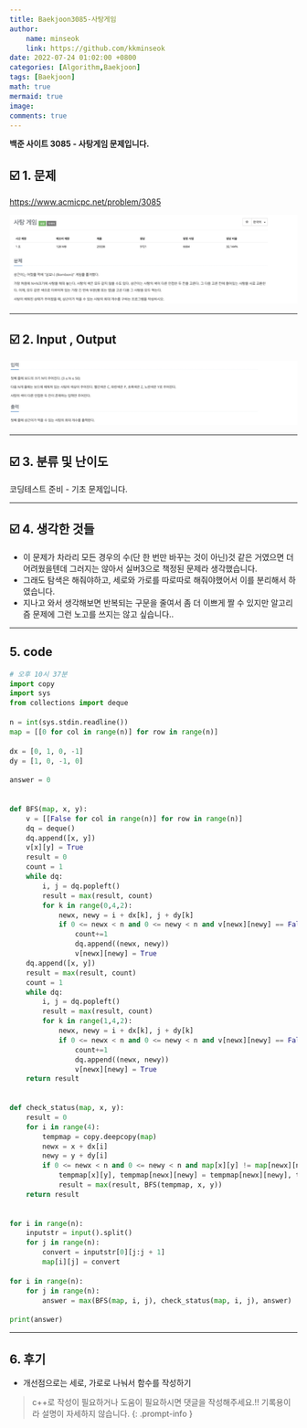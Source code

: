 ```yaml
---
title: Baekjoon3085-사탕게임
author: 
    name: minseok
    link: https://github.com/kkminseok
date: 2022-07-24 01:02:00 +0800
categories: [Algorithm,Baekjoon]
tags: [Baekjoon]
math: true
mermaid: true
image: 
comments: true
---
```


**백준 사이트 3085 - 사탕게임 문제입니다.**

## ☑️ 1. 문제
<https://www.acmicpc.net/problem/3085>


![](/assets/img/sample/Baekjoon/3085/Problem.png)

-----  

## ☑️ 2. Input , Output
![](/assets/img/sample/Baekjoon/3085/input.png)

-----  

## ☑️ 3. 분류 및 난이도

코딩테스트 준비 - 기초 문제입니다.

-----  

## ☑️ 4. 생각한 것들

- 이 문제가 차라리 모든 경우의 수(단 한 번만 바꾸는 것이 아닌)것 같은 거였으면 더 어려웠을텐데 그러지는 않아서 실버3으로 책정된 문제라 생각했습니다.
- 그래도 탐색은 해줘야하고, 세로와 가로를 따로따로 해줘야했어서 이를 분리해서 하였습니다.
- 지나고 와서 생각해보면 반복되는 구문을 줄여서 좀 더 이쁘게 짤 수 있지만 알고리즘 문제에 그런 노고를 쓰지는 않고 싶습니다..

-----  

## 5. code

```python
# 오후 10시 37분
import copy
import sys
from collections import deque

n = int(sys.stdin.readline())
map = [[0 for col in range(n)] for row in range(n)]

dx = [0, 1, 0, -1]
dy = [1, 0, -1, 0]

answer = 0


def BFS(map, x, y):
    v = [[False for col in range(n)] for row in range(n)]
    dq = deque()
    dq.append([x, y])
    v[x][y] = True
    result = 0
    count = 1
    while dq:
        i, j = dq.popleft()
        result = max(result, count)
        for k in range(0,4,2):
            newx, newy = i + dx[k], j + dy[k]
            if 0 <= newx < n and 0 <= newy < n and v[newx][newy] == False and map[x][y] == map[newx][newy]:
                count+=1
                dq.append((newx, newy))
                v[newx][newy] = True
    dq.append([x, y])
    result = max(result, count)
    count = 1
    while dq:
        i, j = dq.popleft()
        result = max(result, count)
        for k in range(1,4,2):
            newx, newy = i + dx[k], j + dy[k]
            if 0 <= newx < n and 0 <= newy < n and v[newx][newy] == False and map[x][y] == map[newx][newy]:
                count+=1
                dq.append((newx, newy))
                v[newx][newy] = True
    return result


def check_status(map, x, y):
    result = 0
    for i in range(4):
        tempmap = copy.deepcopy(map)
        newx = x + dx[i]
        newy = y + dy[i]
        if 0 <= newx < n and 0 <= newy < n and map[x][y] != map[newx][newy]:
            tempmap[x][y], tempmap[newx][newy] = tempmap[newx][newy], tempmap[x][y]
            result = max(result, BFS(tempmap, x, y))
    return result


for i in range(n):
    inputstr = input().split()
    for j in range(n):
        convert = inputstr[0][j:j + 1]
        map[i][j] = convert

for i in range(n):
    for j in range(n):
        answer = max(BFS(map, i, j), check_status(map, i, j), answer)

print(answer)


```
-----

## 6. 후기

- 개선점으로는 세로, 가로로 나눠서 함수를 작성하기 

> c++로 작성이 필요하거나 도움이 필요하시면 댓글을 작성해주세요.!! 기록용이라 설명이 자세하지 않습니다.
{: .prompt-info }